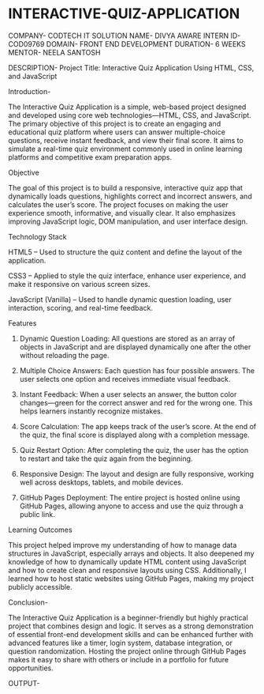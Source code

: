 # INTERACTIVE-QUIZ-APPLICATION

COMPANY- CODTECH IT SOLUTION
NAME- DIVYA AWARE
INTERN ID- COD09769
DOMAIN- FRONT END DEVELOPMENT
DURATION- 6 WEEKS
MENTOR- NEELA SANTOSH

DESCRIPTION-
Project Title: Interactive Quiz Application Using HTML, CSS, and JavaScript

Introduction-

The Interactive Quiz Application is a simple, web-based project designed and developed using core web technologies—HTML, CSS, and JavaScript. The primary objective of this project is to create an engaging and educational quiz platform where users can answer multiple-choice questions, receive instant feedback, and view their final score. It aims to simulate a real-time quiz environment commonly used in online learning platforms and competitive exam preparation apps.

Objective

The goal of this project is to build a responsive, interactive quiz app that dynamically loads questions, highlights correct and incorrect answers, and calculates the user’s score. The project focuses on making the user experience smooth, informative, and visually clear. It also emphasizes improving JavaScript logic, DOM manipulation, and user interface design.

Technology Stack

HTML5 – Used to structure the quiz content and define the layout of the application.

CSS3 – Applied to style the quiz interface, enhance user experience, and make it responsive on various screen sizes.

JavaScript (Vanilla) – Used to handle dynamic question loading, user interaction, scoring, and real-time feedback.

Features

1. Dynamic Question Loading:
All questions are stored as an array of objects in JavaScript and are displayed dynamically one after the other without reloading the page.

2. Multiple Choice Answers:
Each question has four possible answers. The user selects one option and receives immediate visual feedback.

3. Instant Feedback:
When a user selects an answer, the button color changes—green for the correct answer and red for the wrong one. This helps learners instantly recognize mistakes.

4. Score Calculation:
The app keeps track of the user’s score. At the end of the quiz, the final score is displayed along with a completion message.

5. Quiz Restart Option:
After completing the quiz, the user has the option to restart and take the quiz again from the beginning.

6. Responsive Design:
The layout and design are fully responsive, working well across desktops, tablets, and mobile devices.

7. GitHub Pages Deployment:
The entire project is hosted online using GitHub Pages, allowing anyone to access and use the quiz through a public link.

Learning Outcomes

This project helped improve my understanding of how to manage data structures in JavaScript, especially arrays and objects. It also deepened my knowledge of how to dynamically update HTML content using JavaScript and how to create clean and responsive layouts using CSS. Additionally, I learned how to host static websites using GitHub Pages, making my project publicly accessible.

Conclusion-

The Interactive Quiz Application is a beginner-friendly but highly practical project that combines design and logic. It serves as a strong demonstration of essential front-end development skills and can be enhanced further with advanced features like a timer, login system, database integration, or question randomization. Hosting the project online through GitHub Pages makes it easy to share with others or include in a portfolio for future opportunities.

OUTPUT-

